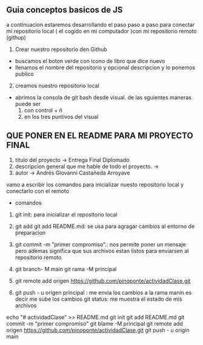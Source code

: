 
## Guia conceptos basicos de JS

a continuacion estaremos desarrollando el paso paso a paso para conectar mi repositorio local ( el cogido en mi computador )con mi repositorio remoto (githup)

1. Crear nuestro repositorio den Github

* buscamos el boton verde con icono de libro que dice nuevo
* llenamos el nombre del repositorio y opcional descripcion y lo ponemos publico

2. creamos nuestro repositorio local
* abrimos la consola de git bash desde visual. de las sguientes maneras puede ser
    1. con control + ñ
    2. en los tres puntivos del visual 


## QUE PONER EN EL README PARA MI PROYECTO FINAL
1. titulo del proyecto -> Entrega Final Diplomado
2. descripcion general que me hable de todo el proyecto. -> 
3. autor -> Andrés Giovanni Castañeda Arroyave

vamo a escribir los comandos para inicializar nuesto repositorio local y conectarlo con el remoto

* comandos  
1. git init: para inicializar el repositorio local


2. git add
git add README.md: se usa para agragar cambios al entorno de preparacion
3. git commit -m "primer compromiso".: nos permite poner un mensaje pero ademas significa que sus archivos estan listos para enviarsen al repositorio remoto
4. git branch- M main 
git rama -M principal 
5. git remote add origen https://github.com/pinoponte/actividadClase.git
 6. git push - u origen principal : me envia los cambios a la rama manin es decir me sube los cambios 
 git status: me muestra el estado de mis archivos 

echo "# actividadClase" >> README.md 
git init 
git add README.md 
git commit -m "primer compromiso" 
git blame -M principal 
git remote add origen https://github.com/pinoponte/actividadClase.git
 git push - u origin main
